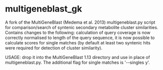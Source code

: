# multigeneblast_gk
A fork of the MultiGeneBlast (Medema et al. 2013) multigeneblast.py script for comparison/search of syntenic secondary metabolite cluster similarities. Contains changes to the following: calculation of query coverage is now correctly normalised to length of the query sequence, it is now possible to calculate scores for single matches (by default at least two syntenic hits were required for detection of cluster similarity).

USAGE: drop it into the MultiGeneBlast 1.13 directory and use in place of multigeneblast.py. The additional flag for single matches is '--singles y'.
